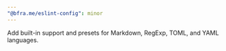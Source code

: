 ```yaml
---
"@bfra.me/eslint-config": minor
---
```


Add built-in support and presets for Markdown, RegExp, TOML, and YAML languages.
  
